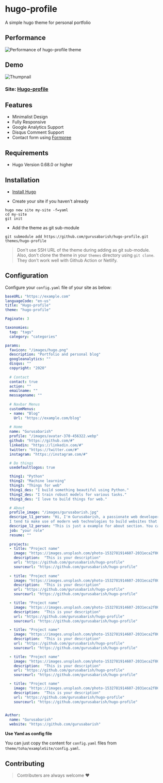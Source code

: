 # hugo-profile

A simple hugo theme for personal portfolio
## Performance

![Performance of hugo-profile theme](https://github.com/gurusabarish/hugo-profile/blob/master/static/images/performance.png)

## Demo

![Thumpnail](https://github.com/gurusabarish/hugo-profile/blob/master/images/tn.png)

### Site: [Hugo-profile](https://hugo-profile.netlify.com)


## Features
- Minimalist Design
- Fully Responsive
- Google Analytics Support
- Disqus Comment Support
- Contact form using [Formpree](https://formspree.io/)



## Requirements

- Hugo Version 0.68.0 or higher



## Installation

- [Install Hugo](https://gohugo.io/overview/installing)

- Create your site if you haven't already

```console
hugo new site my-site -f=yaml
cd my-site
git init
```

- Add the theme as git sub-module

```console
git submodule add https://github.com/gurusabarish/hugo-profile.git themes/hugo-profile
```

>Don't use SSH URL of the theme during adding as git sub-module. Also, don't clone the theme in your `themes` directory using `git clone`. They don't work well with Github Action or Netlify.


## Configuration

Configure your `config.yaml` file of your site as below:

```yaml
baseURL: "https://example.com"
languageCode: "en-us"
title: "Hugo-profile"
theme: "hugo-profile"

Paginate: 3

taxonomies:
  tag: "tags"
  category: "categories"

params:
  favicon: "/images/hugo.png"
  description: "Portfolio and personal blog"
  googleanalytics: ""
  disqus: ""
  copyright: "2020"
  
  # Contact
  contact: true
  action: ""
  emailname: ""
  messagename: ""
  
  # Navbar Menus
  customMenus:
  - name: "Blog"
    Url: "https://example.com/blog"
    
  # Home
  name: "Gurusabarish"
  profile: "/images/avatar-370-456322.webp"
  github: "https://github.com/#"
  linkedin: "https://linkedin.com/#"
  twitter: "https://twitter.com/#"
  instagram: "https://instagram.com/#"

  # Do things 
  usedefaultlogos: true

  thing1: "Python"
  thing2: "Machine learning"
  thing3: "Things for web"
  thing1_des: "I build something beautiful using Python."
  thing2_des: "I train robust models for various tasks."
  thing3_des: "I love to build things for web."

  # About
  profile_image: "/images/gurusabarish.jpg"
  descripe_l1_person: "Hi, I'm Gurusabarish, a passionate web developer and ML engineer. 
  I tend to make use of modern web technologies to build websites that looks great, feels fantastic, and functions correctly."
  descripe_l2_person: "This is just a example for about section. You can easily change with the help of cofig file."
  job: "your role"
  resume: ""
  
  projects:
  - title: "Project name"
    image: "https://images.unsplash.com/photo-1532781914607-2031eca2f00d?ixlib=rb-0.3.5&amp;q=80&amp;fm=jpg&amp;crop=entropy&amp;cs=tinysrgb&amp;w=1080&amp;fit=max&amp;ixid=eyJhcHBfaWQiOjMyMDc0fQ&amp;s=7c625ea379640da3ef2e24f20df7ce8d"
    description:  "This is your description"
    url: "https://github.com/gurusabarish/hugo-profile"
    sourceurl: "https://github.com/gurusabarish/hugo-profile"
  
  - title: "Project name"
    image: "https://images.unsplash.com/photo-1532781914607-2031eca2f00d?ixlib=rb-0.3.5&amp;q=80&amp;fm=jpg&amp;crop=entropy&amp;cs=tinysrgb&amp;w=1080&amp;fit=max&amp;ixid=eyJhcHBfaWQiOjMyMDc0fQ&amp;s=7c625ea379640da3ef2e24f20df7ce8d"
    description:  "This is your description"
    url: "https://github.com/gurusabarish/hugo-profile"
    sourceurl: "https://github.com/gurusabarish/hugo-profile"

  - title: "Project name"
    image: "https://images.unsplash.com/photo-1532781914607-2031eca2f00d?ixlib=rb-0.3.5&amp;q=80&amp;fm=jpg&amp;crop=entropy&amp;cs=tinysrgb&amp;w=1080&amp;fit=max&amp;ixid=eyJhcHBfaWQiOjMyMDc0fQ&amp;s=7c625ea379640da3ef2e24f20df7ce8d"
    description:  "This is your description"
    url: "https://github.com/gurusabarish/hugo-profile"
    sourceurl: "https://github.com/gurusabarish/hugo-profile"

  - title: "Project name"
    image: "https://images.unsplash.com/photo-1532781914607-2031eca2f00d?ixlib=rb-0.3.5&amp;q=80&amp;fm=jpg&amp;crop=entropy&amp;cs=tinysrgb&amp;w=1080&amp;fit=max&amp;ixid=eyJhcHBfaWQiOjMyMDc0fQ&amp;s=7c625ea379640da3ef2e24f20df7ce8d"
    description:  "This is your description"
    url: "https://github.com/gurusabarish/hugo-profile"
    sourceurl: "https://github.com/gurusabarish/hugo-profile"

  - title: "Project name"
    image: "https://images.unsplash.com/photo-1532781914607-2031eca2f00d?ixlib=rb-0.3.5&amp;q=80&amp;fm=jpg&amp;crop=entropy&amp;cs=tinysrgb&amp;w=1080&amp;fit=max&amp;ixid=eyJhcHBfaWQiOjMyMDc0fQ&amp;s=7c625ea379640da3ef2e24f20df7ce8d"
    description:  "This is your description"
    url: "https://github.com/gurusabarish/hugo-profile"
    sourceurl: "https://github.com/gurusabarish/hugo-profile"

  - title: "Project name"
    image: "https://images.unsplash.com/photo-1532781914607-2031eca2f00d?ixlib=rb-0.3.5&amp;q=80&amp;fm=jpg&amp;crop=entropy&amp;cs=tinysrgb&amp;w=1080&amp;fit=max&amp;ixid=eyJhcHBfaWQiOjMyMDc0fQ&amp;s=7c625ea379640da3ef2e24f20df7ce8d"
    description:  "This is your description"
    url: "https://github.com/gurusabarish/hugo-profile"
    sourceurl: "https://github.com/gurusabarish/hugo-profile"
  

Author:
  name: "Gurusabarish"
  website: "https://github.com/gurusabarish"

```

<b>Use Yaml as config file</b>

You can just copy the content for `config.yaml` files from `theme/toha/exampleSite/config.yaml`.


## Contributing

> Contributers are always welcome :heart:


